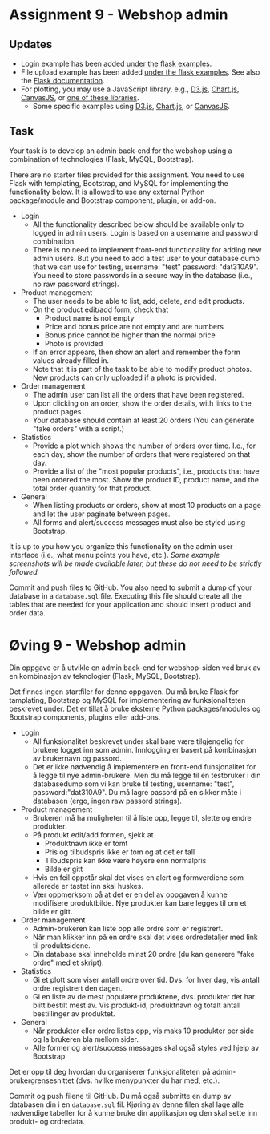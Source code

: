 # Assignment 9 - Webshop admin

## Updates

  * Login example has been added [under the flask examples](/examples/python/flask/9_login).
  * File upload example has been added [under the flask examples](/examples/python/flask/8_file_upload). See also the [Flask documentation](http://flask.pocoo.org/docs/0.12/patterns/fileuploads/).
  * For plotting, you may use a JavaScript library, e.g., [D3.js](https://d3js.org/), [Chart.js](http://www.chartjs.org/), [CanvasJS](http://canvasjs.com/), or [one of these libraries](https://www.sitepoint.com/15-best-javascript-charting-libraries/).
    - Some specific examples using [D3.js](http://bl.ocks.org/d3noob/8952219), [Chart.js](http://www.chartjs.org/docs/#line-chart-introduction), or [CanvasJS](http://canvasjs.com/html5-javascript-line-chart/).

## Task

Your task is to develop an admin back-end for the webshop using a combination of technologies (Flask, MySQL, Bootstrap).

There are no starter files provided for this assignment.
You need to use Flask with templating, Bootstrap, and MySQL for implementing the functionality below. It is allowed to use any external Python package/module and Bootstrap component, plugin, or add-on.

  * Login
    - All the functionality described below should be available only to logged in admin users. Login is based on a username and password combination.
    - There is no need to implement front-end functionality for adding new admin users. But you need to add a test user to your database dump that we can use for testing, username: "test" password: "dat310A9". You need to store passwords in a secure way in the database (i.e., no raw password strings).
  * Product management
    - The user needs to be able to list, add, delete, and edit products.
    - On the product edit/add form, check that
        - Product name is not empty
        - Price and bonus price are not empty and are numbers
        - Bonus price cannot be higher than the normal price
        - Photo is provided
    - If an error appears, then show an alert and remember the form values already filled in.
    - Note that it is part of the task to be able to modify product photos. New products can only uploaded if a photo is provided.
  * Order management
    - The admin user can list all the orders that have been registered.
    - Upon clicking on an order, show the order details, with links to the product pages.
    - Your database should contain at least 20 orders (You can generate "fake orders" with a script.)
  * Statistics
    - Provide a plot which shows the number of orders over time. I.e., for each day, show the number of orders that were registered on that day.
    - Provide a list of the "most popular products", i.e., products that have been ordered the most. Show the product ID, product name, and the total order quantity for that product.
  * General
    - When listing products or orders, show at most 10 products on a page and let the user paginate between pages.
    - All forms and alert/success messages must also be styled using Bootstrap.

It is up to you how you organize this functionality on the admin user interface (i.e., what menu points you have, etc.).
*Some example screenshots will be made available later, but these do not need to be strictly followed.*

Commit and push files to GitHub. You also need to submit a dump of your database in a `database.sql` file.  Executing this file should create all the tables that are needed for your application and should insert product and order data.


# Øving 9 - Webshop admin

Din oppgave er å utvikle en admin back-end for webshop-siden ved bruk av en kombinasjon av teknologier (Flask, MySQL, Bootstrap).

Det finnes ingen startfiler for denne oppgaven.
Du må bruke Flask for tamplating, Bootstrap og MySQL for implementering av funksjonaliteten beskrevet under. Det er tillat å bruke eksterne Python packages/modules og Bootstrap components, plugins eller add-ons.

  * Login
    - All funksjonalitet beskrevet under skal bare være tilgjengelig for brukere logget inn som admin. Innlogging er basert på kombinasjon av brukernavn og passord.
    - Det er ikke nødvendig å implementere en front-end funsjonalitet for å legge til nye admin-brukere. Men du må legge til en testbruker i din databasedump som vi kan bruke til testing, username: "test", password:"dat310A9". Du må lagre passord på en sikker måte i databasen (ergo, ingen raw passord strings).
  * Product management
    - Brukeren må ha muligheten til å liste opp, legge til, slette og endre produkter.
    - På produkt edit/add formen, sjekk at
        - Produktnavn ikke er tomt
        - Pris og tilbudspris ikke er tom og at det er tall
        - Tilbudspris kan ikke være høyere enn normalpris
        - Bilde er gitt
    - Hvis en feil oppstår skal det vises en alert og formverdiene som allerede er tastet inn skal huskes.
    - Vær oppmerksom på at det er en del av oppgaven å kunne modifisere produktbilde. Nye produkter kan bare legges til om et bilde er gitt.
  * Order management
    - Admin-brukeren kan liste opp alle ordre som er registrert.
    - Når man klikker inn på en ordre skal det vises ordredetaljer med link til produktsidene.
    - Din database skal inneholde minst 20 ordre (du kan generere "fake ordre" med et skript).
  * Statistics
    - Gi et plott som viser antall ordre over tid. Dvs. for hver dag, vis antall ordre registrert den dagen.
    - Gi en liste av de mest populære produktene, dvs. produkter det har blitt bestilt mest av. Vis produkt-id, produktnavn og totalt antall bestillinger av produktet.
  * General
    - Når produkter eller ordre listes opp, vis maks 10 produkter per side og la brukeren bla mellom sider.
    - Alle former og alert/success messages skal også styles ved hjelp av Bootstrap

Det er opp til deg hvordan du organiserer funksjonaliteten på admin-brukergrensesnittet (dvs. hvilke menypunkter du har med, etc.).

Commit og push filene til GitHub. Du må også submitte en dump av databasen din i en `database.sql` fil. Kjøring av denne filen skal lage alle nødvendige tabeller for å kunne bruke din applikasjon og den skal sette inn produkt- og ordredata.
